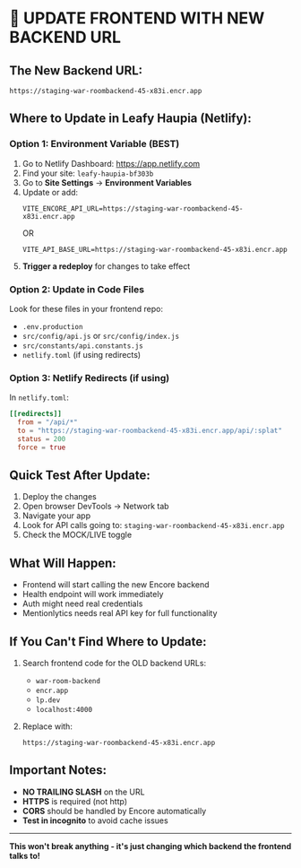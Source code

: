# 🔗 UPDATE FRONTEND WITH NEW BACKEND URL

## The New Backend URL:
```
https://staging-war-roombackend-45-x83i.encr.app
```

## Where to Update in Leafy Haupia (Netlify):

### Option 1: Environment Variable (BEST)
1. Go to Netlify Dashboard: https://app.netlify.com
2. Find your site: `leafy-haupia-bf303b`
3. Go to **Site Settings** → **Environment Variables**
4. Update or add:
   ```
   VITE_ENCORE_API_URL=https://staging-war-roombackend-45-x83i.encr.app
   ```
   OR
   ```
   VITE_API_BASE_URL=https://staging-war-roombackend-45-x83i.encr.app
   ```
5. **Trigger a redeploy** for changes to take effect

### Option 2: Update in Code Files
Look for these files in your frontend repo:
- `.env.production`
- `src/config/api.js` or `src/config/index.js`
- `src/constants/api.constants.js`
- `netlify.toml` (if using redirects)

### Option 3: Netlify Redirects (if using)
In `netlify.toml`:
```toml
[[redirects]]
  from = "/api/*"
  to = "https://staging-war-roombackend-45-x83i.encr.app/api/:splat"
  status = 200
  force = true
```

## Quick Test After Update:
1. Deploy the changes
2. Open browser DevTools → Network tab
3. Navigate your app
4. Look for API calls going to: `staging-war-roombackend-45-x83i.encr.app`
5. Check the MOCK/LIVE toggle

## What Will Happen:
- Frontend will start calling the new Encore backend
- Health endpoint will work immediately
- Auth might need real credentials
- Mentionlytics needs real API key for full functionality

## If You Can't Find Where to Update:
1. Search frontend code for the OLD backend URLs:
   - `war-room-backend`
   - `encr.app`
   - `lp.dev`
   - `localhost:4000`

2. Replace with:
   ```
   https://staging-war-roombackend-45-x83i.encr.app
   ```

## Important Notes:
- **NO TRAILING SLASH** on the URL
- **HTTPS** is required (not http)
- **CORS** should be handled by Encore automatically
- **Test in incognito** to avoid cache issues

---

**This won't break anything - it's just changing which backend the frontend talks to!**